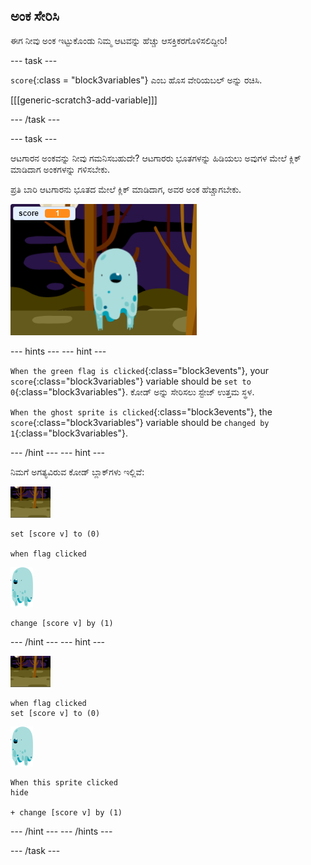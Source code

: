 ## ಅಂಕ ಸೇರಿಸಿ

ಈಗ ನೀವು ಅಂಕ ಇಟ್ಟುಕೊಂಡು ನಿಮ್ಮ ಆಟವನ್ನು ಹೆಚ್ಚು ಆಸಕ್ತಿಕರಗೊಳಿಸಲಿದ್ದೀರಿ!

\--- task \---

`score`{:class = "block3variables"} ಎಂಬ ಹೊಸ ವೇರಿಯಬಲ್ ಅನ್ನು ರಚಿಸಿ.

[[[generic-scratch3-add-variable]]]

\--- /task \---

\--- task \---

ಆಟಗಾರನ ಅಂಕವನ್ನು ನೀವು ಗಮನಿಸಬಹುದೇ? ಆಟಗಾರರು ಭೂತಗಳನ್ನು ಹಿಡಿಯಲು ಅವುಗಳ ಮೇಲೆ ಕ್ಲಿಕ್ ಮಾಡಿದಾಗ ಅಂಕಗಳನ್ನು ಗಳಿಸಬೇಕು.

ಪ್ರತಿ ಬಾರಿ ಆಟಗಾರನು ಭೂತದ ಮೇಲೆ ಕ್ಲಿಕ್ ಮಾಡಿದಾಗ, ಅವರ ಅಂಕ ಹೆಚ್ಚಾಗಬೇಕು.

![Increasing score](images/ghost-score-test.png)

\--- hints \--- \--- hint \---

`When the green flag is clicked`{:class="block3events"}, your `score`{:class="block3variables"} variable should be `set to 0`{:class="block3variables"}. ಕೋಡ್ ಅನ್ನು ಸೇರಿಸಲು ಸ್ಟೇಜ್ ಉತ್ತಮ ಸ್ಥಳ.

`When the ghost sprite is clicked`{:class="block3events"}, the `score`{:class="block3variables"} variable should be `changed by 1`{:class="block3variables"}.

\--- /hint \--- \--- hint \---

ನಿಮಗೆ ಅಗತ್ಯವಿರುವ ಕೋಡ್ ಬ್ಲಾಕ್‌ಗಳು ಇಲ್ಲಿವೆ:

![backdrop icon](images/ghost-backdrop.png)

```blocks3
set [score v] to (0)

when flag clicked
```

![ghost-sprite](images/ghost-sprite.png)

```blocks3
change [score v] by (1)
```

\--- /hint \--- \--- hint \---

![backdrop icon](images/ghost-backdrop.png)

```blocks3
when flag clicked
set [score v] to (0)
```

![ghost-sprite](images/ghost-sprite.png)

```blocks3
When this sprite clicked
hide

+ change [score v] by (1)
```

\--- /hint \--- \--- /hints \---

\--- /task \---